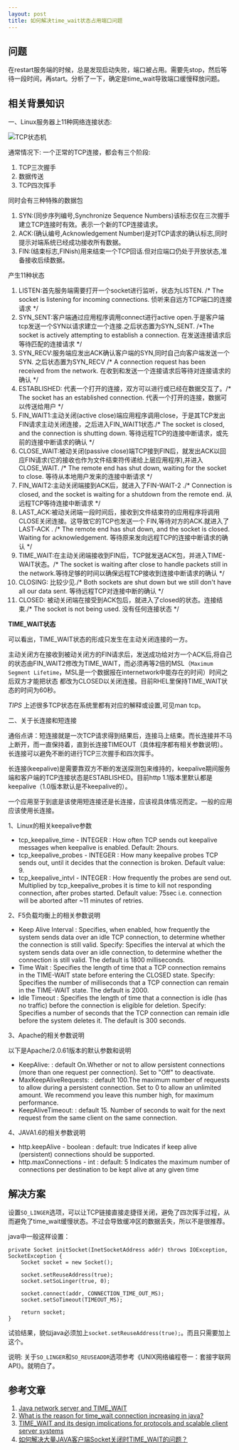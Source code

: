 ```yaml
---
layout: post
title: 如何解决time_wait状态占用端口问题
---
```


问题 
----

在restart服务端的时候，总是发现启动失败，端口被占用。需要先stop，然后等待一段时间，再start。分析了一下，确定是time_wait导致端口缓慢释放问题。

相关背景知识
------------

一、Linux服务器上11种网络连接状态:

![TCP状态机](http://farm8.staticflickr.com/7302/10221890304_4b25a4fdb2.jpg)

通常情况下: 一个正常的TCP连接，都会有三个阶段:
 1. TCP三次握手
 2. 数据传送
 3. TCP四次挥手 

同时会有三种特殊的数据包

 1. SYN:(同步序列编号,Synchronize Sequence Numbers)该标志仅在三次握手建立TCP连接时有效。表示一个新的TCP连接请求。
 2. ACK:(确认编号,Acknowledgement Number)是对TCP请求的确认标志,同时提示对端系统已经成功接收所有数据。 
 3. FIN:(结束标志,FINish)用来结束一个TCP回话.但对应端口仍处于开放状态,准备接收后续数据。

产生11种状态

 1. LISTEN:首先服务端需要打开一个socket进行监听，状态为LISTEN. /* The socket is listening for incoming connections. 侦听来自远方TCP端口的连接请求 */
 2. SYN_SENT:客户端通过应用程序调用connect进行active open.于是客户端tcp发送一个SYN以请求建立一个连接.之后状态置为SYN_SENT. /*The socket is actively attempting to establish a connection. 在发送连接请求后等待匹配的连接请求 */
 3. SYN_RECV:服务端应发出ACK确认客户端的SYN,同时自己向客户端发送一个SYN. 之后状态置为SYN_RECV  /* A connection request has been received from the network. 在收到和发送一个连接请求后等待对连接请求的确认 */
 4. ESTABLISHED: 代表一个打开的连接，双方可以进行或已经在数据交互了。/* The socket has an established connection. 代表一个打开的连接，数据可以传送给用户 */
 5. FIN_WAIT1:主动关闭(active close)端应用程序调用close，于是其TCP发出FIN请求主动关闭连接，之后进入FIN_WAIT1状态./* The socket is closed, and the connection is shutting down. 等待远程TCP的连接中断请求，或先前的连接中断请求的确认 */
 6. CLOSE_WAIT:被动关闭(passive close)端TCP接到FIN后，就发出ACK以回应FIN请求(它的接收也作为文件结束符传递给上层应用程序),并进入CLOSE_WAIT. /* The remote end has shut down, waiting for the socket to close. 等待从本地用户发来的连接中断请求 */
 7. FIN_WAIT2:主动关闭端接到ACK后，就进入了FIN-WAIT-2 ./* Connection is closed, and the socket is waiting for a shutdown from the remote end. 从远程TCP等待连接中断请求 */
 8. LAST_ACK:被动关闭端一段时间后，接收到文件结束符的应用程序将调用CLOSE关闭连接。这导致它的TCP也发送一个 FIN,等待对方的ACK.就进入了LAST-ACK . /* The remote end has shut down, and the socket is closed. Waiting for acknowledgement. 等待原来发向远程TCP的连接中断请求的确认 */
 9. TIME_WAIT:在主动关闭端接收到FIN后，TCP就发送ACK包，并进入TIME-WAIT状态。/* The socket is waiting after close to handle packets still in the network.等待足够的时间以确保远程TCP接收到连接中断请求的确认 */
 10. CLOSING: 比较少见./* Both sockets are shut down but we still don't have all our data sent. 等待远程TCP对连接中断的确认 */
 11. CLOSED: 被动关闭端在接受到ACK包后，就进入了closed的状态。连接结束./* The socket is not being used. 没有任何连接状态 */

**TIME_WAIT状态**

可以看出，TIME_WAIT状态的形成只发生在主动关闭连接的一方。

主动关闭方在接收到被动关闭方的FIN请求后，发送成功给对方一个ACK后,将自己的状态由FIN_WAIT2修改为TIME_WAIT，而必须再等2倍的MSL（`Maximum Segment Lifetime`，MSL是一个数据报在internetwork中能存在的时间）时间之后双方才能把状态 都改为CLOSED以关闭连接。目前RHEL里保持TIME_WAIT状态的时间为60秒。

*TIPS* 上述很多TCP状态在系统里都有对应的解释或设置,可见man tcp。

 
二、关于长连接和短连接

通俗点讲：短连接就是一次TCP请求得到结果后，连接马上结束。而长连接并不马上断开，而一直保持着，直到长连接TIMEOUT（具体程序都有相关参数说明）。长连接可以避免不断的进行TCP三次握手和四次挥手。

长连接(keepalive)是需要靠双方不断的发送探测包来维持的，keepalive期间服务端和客户端的TCP连接状态是ESTABLISHED。目前http 1.1版本里默认都是keepalive（1.0版本默认是不keepalive的）。

一个应用至于到底是该使用短连接还是长连接，应该视具体情况而定。一般的应用应该使用长连接。

1、Linux的相关keepalive参数

* tcp_keepalive_time - INTEGER
:   How often TCP sends out keepalive messages when keepalive is enabled.
    Default: 2hours.
* tcp_keepalive_probes - INTEGER
:   How many keepalive probes TCP sends out, until it decides that the
    connection is broken. Default value: 9.
* tcp_keepalive_intvl - INTEGER
:   How frequently the probes are send out. Multiplied by
    tcp_keepalive_probes it is time to kill not responding connection,
    after probes started. Default value: 75sec i.e. connection
    will be aborted after ~11 minutes of retries.

2、F5负载均衡上的相关参数说明

* Keep Alive Interval
:   Specifies, when enabled, how frequently the system sends data over an idle TCP connection, to determine whether the connection is still valid.
    Specify: Specifies the interval at which the system sends data over an idle connection, to determine whether the connection is still valid. The default is 1800 milliseconds.
* Time Wait
:   Specifies the length of time that a TCP connection remains in the TIME-WAIT state before entering the CLOSED state.
    Specify: Specifies the number of milliseconds that a TCP connection can remain in the TIME-WAIT state. The default is 2000.
* Idle Timeout
:   Specifies the length of time that a connection is idle (has no traffic) before the connection is eligible for deletion.
    Specify: Specifies a number of seconds that the TCP connection can remain idle before the system deletes it. The default is 300 seconds.

3、Apache的相关参数说明

以下是Apache/2.0.61版本的默认参数和说明

* KeepAlive:
:   default On.Whether or not to allow persistent connections (more than one request per connection). Set to "Off" to deactivate.
* MaxKeepAliveRequests:
:   default 100.The maximum number of requests to allow
    during a persistent connection. Set to 0 to allow an unlimited amount.
    We recommend you leave this number high, for maximum performance.
* KeepAliveTimeout:
:   default 15. Number of seconds to wait for the next request from the same client on the same connection.

4、JAVA1.6的相关参数说明

* http.keepAlive - boolean
:   default: true 
    Indicates if keep alive (persistent) connections should be supported.
* http.maxConnections - int
:   default: 5
    Indicates the maximum number of connections per destination to be kept alive at any given time

解决方案
--------

设置`SO_LINGER`选项，可以让TCP链接直接走捷径关闭，避免了四次挥手过程，从而避免了time_wait缓慢状态。不过会导致缓冲区的数据丢失，所以不是很推荐。

java中一般这样设置：

    private Socket initSocket(InetSocketAddress addr) throws IOException, SocketException {
        Socket socket = new Socket();
        
        socket.setReuseAddress(true);
        socket.setSoLinger(true, 0);

        socket.connect(addr, CONNECTION_TIME_OUT_MS);
        socket.setSoTimeout(TIMEOUT_MS);    
        
        return socket;
    }

试验结果，貌似java必须加上`socket.setReuseAddress(true);`。而且只需要加上这个。

说明: 关于`SO_LINGER`和`SO_REUSEADDR`选项参考《UNIX网络编程卷一：套接字联网API》。就明白了。

参考文章
--------

1. [Java network server and TIME_WAIT](http://stackoverflow.com/questions/922951/java-network-server-and-time-wait)
2. [What is the reason for time_wait connection increasing in java?](http://stackoverflow.com/questions/10726049/what-is-the-reason-for-time-wait-connection-increasing-in-java)
3. [TIME_WAIT and its design implications for protocols and scalable client server systems](http://www.serverframework.com/asynchronousevents/2011/01/time-wait-and-its-design-implications-for-protocols-and-scalable-servers.html)
4. [如何解决大量JAVA客户端Socket关闭时TIME_WAIT的问题？](http://www.zhihu.com/question/20129467)
